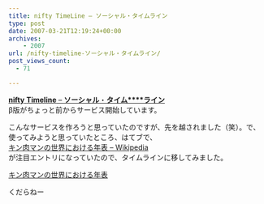 ```yaml
---
title: nifty TimeLine – ソーシャル・タイムライン
type: post
date: 2007-03-21T12:19:24+00:00
archives:
    - 2007
url: /nifty-timeline-ソーシャル・タイムライン/
post_views_count:
  - 71

---
```

[**nifty** **Timeline** &#8211; **ソーシャル**・**タイム****ライン**][1]  
β版がちょっと前からサービス開始しています。

こんなサービスを作ろうと思っていたのですが、先を越されました（笑）。で、使ってみようと思っていたところ、はてブで、  
[キン肉マンの世界における年表 &#8211; Wikipedia][2]  
が注目エントリになっていたので、タイムラインに移してみました。

[キン肉マンの世界における年表][3]

くだらねー

 [1]: http://timeline.nifty.com/
 [2]: http://ja.wikipedia.org/wiki/%E3%82%AD%E3%83%B3%E8%82%89%E3%83%9E%E3%83%B3%E3%81%AE%E4%B8%96%E7%95%8C%E3%81%AB%E3%81%8A%E3%81%91%E3%82%8B%E5%B9%B4%E8%A1%A8
 [3]: http://timeline.nifty.com/portal/show/1524